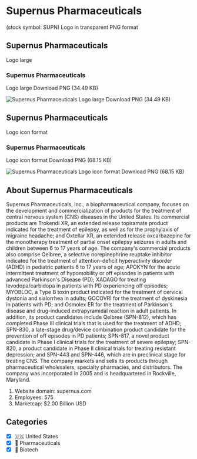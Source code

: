 # Supernus Pharmaceuticals
 (stock symbol: SUPN) Logo in transparent PNG format

## Supernus Pharmaceuticals
 Logo large

### Supernus Pharmaceuticals
 Logo large Download PNG (34.49 KB)

![Supernus Pharmaceuticals
 Logo large Download PNG (34.49 KB)](/img/orig/SUPN_BIG-7ed1f85c.png)

## Supernus Pharmaceuticals
 Logo icon format

### Supernus Pharmaceuticals
 Logo icon format Download PNG (68.15 KB)

![Supernus Pharmaceuticals
 Logo icon format Download PNG (68.15 KB)](/img/orig/SUPN-4f1b1fbb.png)

## About Supernus Pharmaceuticals


Supernus Pharmaceuticals, Inc., a biopharmaceutical company, focuses on the development and commercialization of products for the treatment of central nervous system (CNS) diseases in the United States. Its commercial products are Trokendi XR, an extended release topiramate product indicated for the treatment of epilepsy, as well as for the prophylaxis of migraine headache; and Oxtellar XR, an extended release oxcarbazepine for the monotherapy treatment of partial onset epilepsy seizures in adults and children between 6 to 17 years of age. The company's commercial products also comprise Qelbree, a selective norepinephrine reuptake inhibitor indicated for the treatment of attention-deficit hyperactivity disorder (ADHD) in pediatric patients 6 to 17 years of age; APOKYN for the acute intermittent treatment of hypomobility or off episodes in patients with advanced Parkinson's Disease (PD); XADAGO for treating levodopa/carbidopa in patients with PD experiencing off episodes; MYOBLOC, a Type B toxin product indicated for the treatment of cervical dystonia and sialorrhea in adults; GOCOVRI for the treatment of dyskinesia in patients with PD; and Osmolex ER for the treatment of Parkinson's disease and drug-induced extrapyramidal reaction in adult patients. In addition, its product candidates include Qelbree (SPN-812), which has completed Phase III clinical trials that is used for the treatment of ADHD; SPN-830, a late-stage drug/device combination product candidate for the prevention of off episodes in PD patients; SPN-817, a novel product candidate in Phase I clinical trials for the treatment of severe epilepsy; SPN-820, a product candidate in Phase II clinical trials for treating resistant depression; and SPN-443 and SPN-446, which are in preclinical stage for treating CNS. The company markets and sells its products through pharmaceutical wholesalers, specialty pharmacies, and distributors. The company was incorporated in 2005 and is headquartered in Rockville, Maryland.

1. Website domain: supernus.com
2. Employees: 575
3. Marketcap: $2.00 Billion USD


## Categories
- [x] 🇺🇸 United States
- [x] 💊 Pharmaceuticals
- [x] 🧬 Biotech
